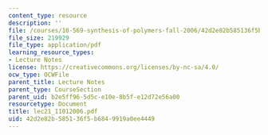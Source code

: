 ```yaml
---
content_type: resource
description: ''
file: /courses/10-569-synthesis-of-polymers-fall-2006/42d2e82b585136f5b6849919a0ee4449_lec21_11012006.pdf
file_size: 219929
file_type: application/pdf
learning_resource_types:
- Lecture Notes
license: https://creativecommons.org/licenses/by-nc-sa/4.0/
ocw_type: OCWFile
parent_title: Lecture Notes
parent_type: CourseSection
parent_uid: b2e5ff96-5d5c-e10e-8b5f-e12d72e56a00
resourcetype: Document
title: lec21_11012006.pdf
uid: 42d2e82b-5851-36f5-b684-9919a0ee4449
---
```


